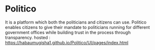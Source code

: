 # Politico
It is a platform which both the politicians and citizens can use. Politico
enables citizens to give their mandate to politicians running for different government offices
while building trust in the process through transparency.
 hosted : https://habaumugisha1.github.io/Politico/UI/pages/index.html